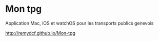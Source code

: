 # Mon tpg
Application Mac, iOS et watchOS pour les transports publics genevois

http://remydcf.github.io/Mon-tpg
